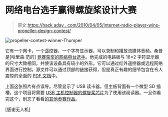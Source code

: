 # 网络电台选手赢得螺旋桨设计大赛

> 原文:[https://hack aday . com/2010/04/05/internet-radio-player-wins-propeller-design-contest/](https://hackaday.com/2010/04/05/internet-radio-player-wins-propeller-design-contest/)

![](../Images/bf973431e986f16ba7f92aaf45f8c133.png "propeller-contest-winner-Thumper")

它有一个网卡，一个遥控器，一个字符显示器，可以录制和播放流媒体音频。桑普是[哈里森·范的] [竞赛获奖的网络电台选手](http://www.parallax.com/Thumper/tabid/848/Default.aspx)。他完成的电路板与 16×2 字符显示器的尺寸大致相同，并使该设备具有较小的外形。它可以通过红外遥控器或远程网络界面进行控制。源文件可以通过顶部的链接获得，但是真正有趣的细节包含在令人震惊的全面的 [PDF 文档](http://www.parallax.com/portals/0/downloads/contest/prop0910/ThumperFullReport.pdf)中。

上面这张照片有点误导。尽管显示了 USB 读卡器，但主板背面有一个微型 SD 插槽。这个项目将需要 [USB 主机控制器的螺旋桨芯片](http://hackaday.com/2010/04/05/usb-host-for-propeller-micros/)为了使用该阅读器。一旦你看完这个，别忘了看看[的其他参赛作品](http://www.parallax.com/tabid/846/Default.aspx)。

[感谢无人机]